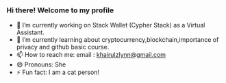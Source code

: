### Hi there! Welcome to my profile
- 🔭 I’m currently working on Stack Wallet (Cypher Stack) as a Virtual Assistant.
- 🌱 I’m currently learning about cryptocurrency,blockchain,importance of privacy and github basic course.
- 📫 How to reach me: email : khairulzlynn@gmail.com
- 😄 Pronouns: She
- ⚡ Fun fact: I am a cat person!
